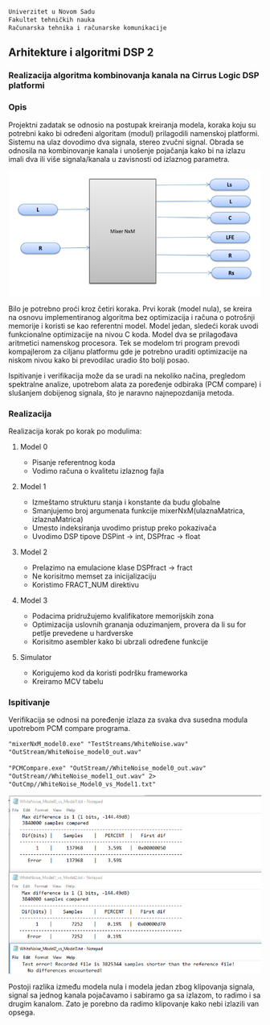 ```text
Univerzitet u Novom Sadu
Fakultet tehničkih nauka
Računarska tehnika i računarske komunikacije
```

## Arhitekture i algoritmi DSP 2

### Realizacija algoritma kombinovanja kanala na Cirrus Logic DSP platformi

### Opis 

Projektni zadatak se odnosio na postupak kreiranja modela, koraka koju su potrebni kako bi određeni
algoritam (modul) prilagodili namenskoj platformi. Sistemu na ulaz dovodimo dva signala, stereo zvučni
signal. Obrada se odnosila na kombinovanje kanala i unošenje pojačanja kako bi na izlazu imali dva ili više
signala/kanala u zavisnosti od izlaznog parametra.

![Mixer NxM](mixer.png "Mixer NxM")

Bilo je potrebno proći kroz četiri koraka. Prvi korak (model nula), se kreira na osnovu implementiranog
algoritma bez optimizacija i računa o potrošnji memorije i koristi se kao referentni model. Model jedan,
sledeći korak uvodi funkcionalne optimizacije na nivou C koda. Model dva se prilagođava aritmetici
namenskog procesora. Tek se modelom tri program prevodi kompajlerom za ciljanu platformu gde je
potrebno uraditi optimizacije na niskom nivou kako bi prevodilac uradio što bolji posao.

Ispitivanje i verifikacija može da se uradi na nekoliko načina, pregledom spektralne analize, upotrebom
alata za poređenje odbiraka (PCM compare) i slušanjem dobijenog signala, što je naravno najnepozdanija
metoda.

### Realizacija

Realizacija korak po korak po modulima:

1. Model 0
    * Pisanje referentnog koda
    * Vodimo računa o kvalitetu izlaznog fajla

2. Model 1
    * Izmeštamo strukturu stanja i konstante da budu globalne
    * Smanjujemo broj argumenata funkcije
mixerNxM(ulaznaMatrica, izlaznaMatrica)
    * Umesto indeksiranja uvodimo pristup preko pokazivača
    * Uvodimo DSP tipove
DSPint → int, DSPfrac → float

3. Model 2
    * Prelazimo na emulacione klase
DSPfract → fract
    * Ne korisitmo memset za inicijalizaciju
    * Koristimo FRACT_NUM direktivu

4. Model 3
    * Podacima pridružujemo kvalifikatore memorijskih zona
    * Optimizacija uslovnih grananja oduzimanjem, provera da li su for petlje prevedene u
hardverske
    * Korisitmo asembler kako bi ubrzali određene funkcije

5. Simulator
    * Korigujemo kod da koristi podršku frameworka
    * Kreiramo MCV tabelu

### Ispitivanje

Verifikacija se odnosi na poređenje izlaza za svaka dva susedna modula upotrebom PCM compare
programa.

```
"mixerNxM_model0.exe" "TestStreams/WhiteNoise.wav" "OutStream/WhiteNoise_model0_out.wav"

"PCMCompare.exe" "OutStream//WhiteNoise_model0_out.wav" "OutStream//WhiteNoise_model1_out.wav" 2>
"OutCmp//WhiteNoise_Model0_vs_Model1.txt"
```

![Test/evaluation](test.png "Test/evaluation")

Postoji razlika između modela nula i modela jedan zbog klipovanja signala, signal sa jednog kanala
pojačavamo i sabiramo ga sa izlazom, to radimo i sa drugim kanalom. Zato je porebno da radimo
klipovanje kako nebi izlazili van opsega.
